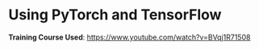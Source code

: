 # Using PyTorch and TensorFlow

**Training Course Used**: https://www.youtube.com/watch?v=BVqj1R71508
